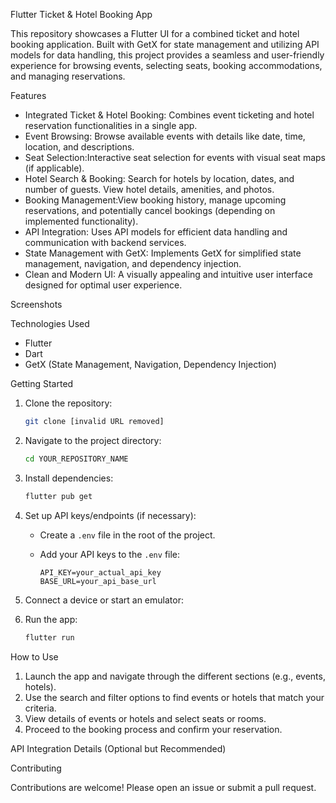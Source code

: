 

 Flutter Ticket & Hotel Booking App

This repository showcases a Flutter UI for a combined ticket and hotel booking application. Built with GetX for state management and utilizing API models for data handling, this project provides a seamless and user-friendly experience for browsing events, selecting seats, booking accommodations, and managing reservations.

 Features

*   Integrated Ticket & Hotel Booking: Combines event ticketing and hotel reservation functionalities in a single app.
*   Event Browsing: Browse available events with details like date, time, location, and descriptions.
*   Seat Selection:Interactive seat selection for events with visual seat maps (if applicable).
*   Hotel Search & Booking: Search for hotels by location, dates, and number of guests. View hotel details, amenities, and photos.
*   Booking Management:View booking history, manage upcoming reservations, and potentially cancel bookings (depending on implemented functionality).
*   API Integration: Uses API models for efficient data handling and communication with backend services.
*   State Management with GetX: Implements GetX for simplified state management, navigation, and dependency injection.
*   Clean and Modern UI: A visually appealing and intuitive user interface designed for optimal user experience.


Screenshots



Technologies Used

*   Flutter
*   Dart
*   GetX (State Management, Navigation, Dependency Injection)


 Getting Started

1.  Clone the repository:

    ```bash
    git clone [invalid URL removed]
    ```

2.  Navigate to the project directory:

    ```bash
    cd YOUR_REPOSITORY_NAME
    ```

3.  Install dependencies:

    ```bash
    flutter pub get
    ```

4.  Set up API keys/endpoints (if necessary):


    *   Create a `.env` file in the root of the project.
    *   Add your API keys to the `.env` file:

        ```
        API_KEY=your_actual_api_key
        BASE_URL=your_api_base_url
        ```

5. Connect a device or start an emulator:

6.  Run the app:

    ```bash
    flutter run
    ```

 How to Use

1.  Launch the app and navigate through the different sections (e.g., events, hotels).
2.  Use the search and filter options to find events or hotels that match your criteria.
3.  View details of events or hotels and select seats or rooms.
4.  Proceed to the booking process and confirm your reservation.

 API Integration Details (Optional but Recommended)




 Contributing

Contributions are welcome! Please open an issue or submit a pull request.



